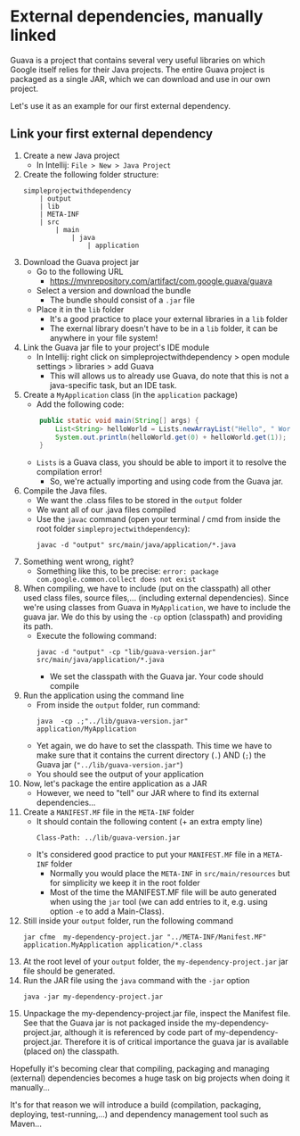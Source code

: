 # External dependencies, manually linked

Guava is a project that contains several very useful libraries on which Google itself relies for their Java projects. 
The entire Guava project is packaged as a single JAR, which we can download and use in our own project.

Let's use it as an example for our first external dependency.

## Link your first external dependency

1. Create a new Java project
    - In Intellij: `File > New > Java Project`
2. Create the following folder structure:
    ```text
    simpleprojectwithdependency
        | output
        | lib
        | META-INF
        | src
            | main
                | java
                    | application
    ```
3. Download the Guava project jar 
    - Go to the following URL
        - https://mvnrepository.com/artifact/com.google.guava/guava
    - Select a version and download the bundle
        - The bundle should consist of a `.jar` file
    - Place it in the `lib` folder
        - It's a good practice to place your external libraries in a `lib` folder
        - The exernal library doesn't have to be in a `lib` folder, it can be anywhere in your file system! 
4. Link the Guava jar file to your project's IDE module
    - In Intellij: right click on simpleprojectwithdependency > open module settings > libraries > add Guava
        - This will allows us to already use Guava, do note that this is not a java-specific task, but an IDE task.
5. Create a `MyApplication` class (in the `application` package)
    - Add the following code:
    ```java
        public static void main(String[] args) {
            List<String> helloWorld = Lists.newArrayList("Hello", " World");
            System.out.println(helloWorld.get(0) + helloWorld.get(1));
        }
    ```
    - `Lists` is a Guava class, you should be able to import it to resolve the compilation error!
        - So, we're actually importing and using code from the Guava jar. 
6. Compile the Java files.
    - We want the .class files to be stored in the `output` folder
    - We want all of our .java files compiled
    - Use the `javac` command (open your terminal / cmd from inside the root folder `simpleprojectwithdependency`):
        ```shell
        javac -d "output" src/main/java/application/*.java
        ```
7. Something went wrong, right?
    - Something like this, to be precise: `error: package com.google.common.collect does not exist`
8. When compiling, we have to include (put on the classpath) all other used class files, source files,... (including external dependencies).
Since we're using classes from Guava in `MyApplication`, we have to include the guava jar. We do this by using the 
`-cp` option (classpath) and providing its path.
    - Execute the following command:
        ```shell
        javac -d "output" -cp "lib/guava-version.jar" src/main/java/application/*.java
        ```
        - We set the classpath with the Guava jar. Your code should compile
9. Run the application using the command line
    - From inside the `output` folder, run command: 
        ```shell
        java  -cp .;"../lib/guava-version.jar" application/MyApplication
        ```
    - Yet again, we do have to set the classpath. This time we have to make sure that it contains 
    the current directory (`.`) AND (`;`) the Guava jar (`"../lib/guava-version.jar"`)
    - You should see the output of your application        
10. Now, let's package the entire application as a JAR
    - However, we need to "tell" our JAR where to find its external dependencies...
11. Create a `MANIFEST.MF` file in the `META-INF` folder
    - It should contain the following content (+ an extra empty line)
        ```text
        Class-Path: ../lib/guava-version.jar     
        ```
    - It's considered good practice to put your `MANIFEST.MF` file in a `META-INF` folder
        - Normally you would place the `META-INF` in `src/main/resources` but for simplicity we keep it in the root folder
        - Most of the time the MANIFEST.MF file will be auto generated when using the `jar` tool (we can add entries to it, 
        e.g. using option `-e` to add a Main-Class).
12. Still inside your `output` folder, run the following command
    ```shell
    jar cfme  my-dependency-project.jar "../META-INF/Manifest.MF" application.MyApplication application/*.class
    ```
13. At the root level of your `output` folder, the `my-dependency-project.jar` jar file should be generated.
14. Run the JAR file using the `java` command with the `-jar` option
    ```shell
    java -jar my-dependency-project.jar
    ```
15. Unpackage the my-dependency-project.jar file, inspect the Manifest file. 
See that the Guava jar is not packaged inside the my-dependency-project.jar, although it is referenced by code part of my-dependency-project.jar.
Therefore it is of critical importance the guava jar is available (placed on) the classpath. 

Hopefully it's becoming clear that compiling, packaging and managing (external) dependencies becomes 
a huge task on big projects when doing it manually...

It's for that reason we will introduce a build (compilation, packaging, deploying, test-running,...) 
and dependency management tool such as Maven...
